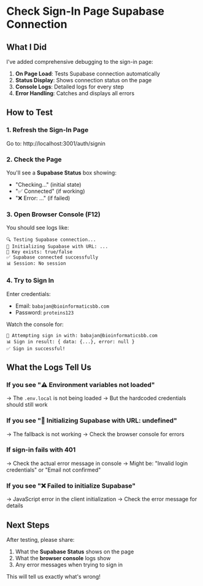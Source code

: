 # Check Sign-In Page Supabase Connection

## What I Did

I've added comprehensive debugging to the sign-in page:

1. **On Page Load**: Tests Supabase connection automatically
2. **Status Display**: Shows connection status on the page
3. **Console Logs**: Detailed logs for every step
4. **Error Handling**: Catches and displays all errors

## How to Test

### 1. Refresh the Sign-In Page
Go to: http://localhost:3001/auth/signin

### 2. Check the Page
You'll see a **Supabase Status** box showing:
- "Checking..." (initial state)
- "✅ Connected" (if working)
- "❌ Error: ..." (if failed)

### 3. Open Browser Console (F12)
You should see logs like:
```
🔍 Testing Supabase connection...
🔧 Initializing Supabase with URL: ...
🔧 Key exists: true/false
✅ Supabase connected successfully
📊 Session: No session
```

### 4. Try to Sign In
Enter credentials:
- Email: `babajan@bioinformaticsbb.com`
- Password: `proteins123`

Watch the console for:
```
🔐 Attempting sign in with: babajan@bioinformaticsbb.com
📊 Sign in result: { data: {...}, error: null }
✅ Sign in successful!
```

## What the Logs Tell Us

### If you see "⚠️ Environment variables not loaded"
→ The `.env.local` is not being loaded
→ But the hardcoded credentials should still work

### If you see "🔧 Initializing Supabase with URL: undefined"
→ The fallback is not working
→ Check the browser console for errors

### If sign-in fails with 401
→ Check the actual error message in console
→ Might be: "Invalid login credentials" or "Email not confirmed"

### If you see "❌ Failed to initialize Supabase"
→ JavaScript error in the client initialization
→ Check the error message for details

## Next Steps

After testing, please share:
1. What the **Supabase Status** shows on the page
2. What the **browser console** logs show
3. Any error messages when trying to sign in

This will tell us exactly what's wrong!

